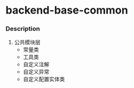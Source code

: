 # backend-base-common

### Description
1. 公共模块层
    * 常量类
    * 工具类
    * 自定义注解
    * 自定义异常
    * 自定义配置实体类